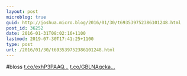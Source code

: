 ```yaml
---
layout: post
microblog: true
guid: http://joshua.micro.blog/2016/01/30/t693539752386101248.html
post_id: 36252
date: 2016-01-31T08:02:16+1100
lastmod: 2019-07-30T17:41:25+1100
type: post
url: /2016/01/30/t693539752386101248.html
---
```

#bloss [t.co/exhP3PAAQ...](https://t.co/exhP3PAAQp) [t.co/GBLNAgcka...](https://t.co/GBLNAgcka0)
